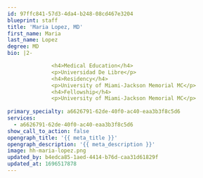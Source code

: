 ```yaml
---
id: 97ffc841-57d3-4da4-b248-08cd467e3204
blueprint: staff
title: 'Maria Lopez, MD'
first_name: Maria
last_name: Lopez
degree: MD
bio: |2-

              <h4>Medical Education</h4>
              <p>Universidad De Libre</p>
              <h4>Residency</h4>
              <p>University of Miami-Jackson Memorial MC</p>
              <h4>Fellowship</h4>
              <p>University of Miami-Jackson Memorial MC</p>
          
primary_specialty: a6626791-62de-40f0-ac40-eaa3b3f8c5d6
services:
  - a6626791-62de-40f0-ac40-eaa3b3f8c5d6
show_call_to_action: false
opengraph_title: '{{ meta_title }}'
opengraph_description: '{{ meta_description }}'
image: hh-maria-lopez.png
updated_by: b4edca85-1aed-4414-b76d-caa31d61829f
updated_at: 1696517878
---
```

